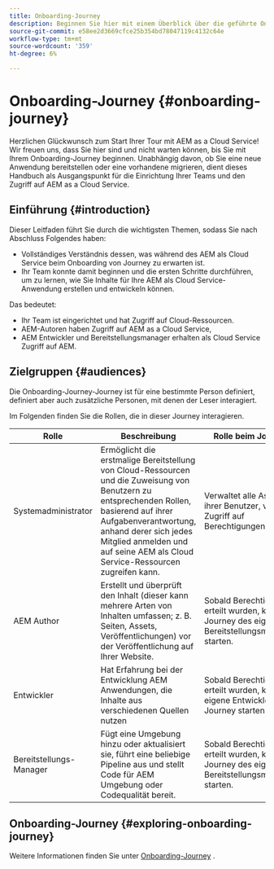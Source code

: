 ```yaml
---
title: Onboarding-Journey
description: Beginnen Sie hier mit einem Überblick über die geführte Onboarding-Journey, die zum besseren Verständnis des Onboarding-Erlebnisses verfügbar ist.
source-git-commit: e58ee2d3669cfce25b354bd78047119c4132c64e
workflow-type: tm+mt
source-wordcount: '359'
ht-degree: 6%

---
```


# Onboarding-Journey {#onboarding-journey}

Herzlichen Glückwunsch zum Start Ihrer Tour mit AEM as a Cloud Service! Wir freuen uns, dass Sie hier sind und nicht warten können, bis Sie mit Ihrem Onboarding-Journey beginnen. Unabhängig davon, ob Sie eine neue Anwendung bereitstellen oder eine vorhandene migrieren, dient dieses Handbuch als Ausgangspunkt für die Einrichtung Ihrer Teams und den Zugriff auf AEM as a Cloud Service.

## Einführung {#introduction}

Dieser Leitfaden führt Sie durch die wichtigsten Themen, sodass Sie nach Abschluss Folgendes haben:

* Vollständiges Verständnis dessen, was während des AEM als Cloud Service beim Onboarding von Journey zu erwarten ist.
* Ihr Team konnte damit beginnen und die ersten Schritte durchführen, um zu lernen, wie Sie Inhalte für Ihre AEM als Cloud Service-Anwendung erstellen und entwickeln können.

Das bedeutet:

* Ihr Team ist eingerichtet und hat Zugriff auf Cloud-Ressourcen.
* AEM-Autoren haben Zugriff auf AEM as a Cloud Service,
* AEM Entwickler und Bereitstellungsmanager erhalten als Cloud Service Zugriff auf AEM.

## Zielgruppen {#audiences}

Die Onboarding-Journey-Journey ist für eine bestimmte Person definiert, definiert aber auch zusätzliche Personen, mit denen der Leser interagiert.

Im Folgenden finden Sie die Rollen, die in dieser Journey interagieren.

| Rolle | Beschreibung | Rolle beim Journey |
|---|---|---|
| Systemadministrator | Ermöglicht die erstmalige Bereitstellung von Cloud-Ressourcen und die Zuweisung von Benutzern zu entsprechenden Rollen, basierend auf ihrer Aufgabenverantwortung, anhand derer sich jedes Mitglied anmelden und auf seine AEM als Cloud Service-Ressourcen zugreifen kann. | Verwaltet alle Aspekte ihrer Benutzer, vom Zugriff auf Berechtigungen. |
| AEM Author | Erstellt und überprüft den Inhalt (dieser kann mehrere Arten von Inhalten umfassen; z. B. Seiten, Assets, Veröffentlichungen) vor der Veröffentlichung auf Ihrer Website. | Sobald Berechtigungen erteilt wurden, kann die Journey des eigenen Bereitstellungsmanagers starten. |
| Entwickler | Hat Erfahrung bei der Entwicklung AEM Anwendungen, die Inhalte aus verschiedenen Quellen nutzen | Sobald Berechtigungen erteilt wurden, kann ihre eigene Entwickler-Journey starten |
| Bereitstellungs-Manager | Fügt eine Umgebung hinzu oder aktualisiert sie, führt eine beliebige Pipeline aus und stellt Code für AEM Umgebung oder Codequalität bereit. | Sobald Berechtigungen erteilt wurden, kann die Journey des eigenen Bereitstellungsmanagers starten. |

## Onboarding-Journey {#exploring-onboarding-journey}

Weitere Informationen finden Sie unter [Onboarding-Journey](/help/journey-onboarding/sysadmin/onboarding-journey-overview.md) .
